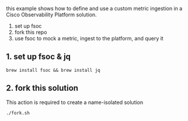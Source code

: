 this example shows how to define and use a custom metric ingestion in a Cisco Observability Platform solution.

1. set up fsoc
2. fork this repo
3. use fsoc to mock a metric, ingest to the platform, and query it

## 1. set up fsoc & jq

```shell
brew install fsoc && brew install jq
```

## 2. fork this solution
This action is required to create a name-isolated solution

```shell
./fork.sh
```
